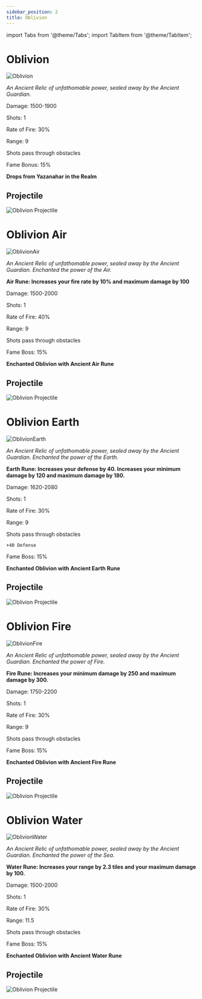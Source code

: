 ```yaml
---
sidebar_position: 2
title: Oblivion
---
```


import Tabs from '@theme/Tabs';
import TabItem from '@theme/TabItem';

<Tabs>
  <TabItem value="Oblivion" label="Oblivion" default>

# Oblivion

![Oblivion](https://vwiki.valorserver.com/api/item/picture/Oblivion)

<i>An Ancient Relic of unfathomable power, sealed away by the Ancient Guardian.</i>

Damage: 1500-1900

Shots: 1 

Rate of Fire: 30%

Range: 9

Shots pass through obstacles

Fame Bonus: 15%

**Drops from Yazanahar in the Realm**

## Projectile

![Oblivion Projectile](https://cdn.discordapp.com/attachments/828314781793779742/981319720718434304/oblivion.gif)

  </TabItem>
  <TabItem value="Air" label="Air">

# Oblivion Air 

![OblivionAir](https://vwiki.valorserver.com/api/item/picture/Oblivion%20Air)

<i>An Ancient Relic of unfathomable power, sealed away by the Ancient Guardian. Enchanted the power of the Air.</i>

**Air Rune: Increases your fire rate by 10% and maximum damage by 100**

Damage: 1500-2000

Shots: 1

Rate of Fire: 40%

Range: 9

Shots pass through obstacles

Fame Boss: 15%

**Enchanted Oblivion with Ancient Air Rune**

## Projectile

![Oblivion Projectile](https://cdn.discordapp.com/attachments/828314781793779742/981319720718434304/oblivion.gif)

  </TabItem>
  <TabItem value="Earth" label="Earth">

# Oblivion Earth

![OblivionEarth](https://vwiki.valorserver.com/api/item/picture/Oblivion%20Earth)

<i>An Ancient Relic of unfathomable power, sealed away by the Ancient Guardian. Enchanted the power of the Earth.</i>

**Earth Rune: Increases your defense by 40. Increases your minimum damage by 120 and maximum damage by 180.**

Damage: 1620-2080

Shots: 1

Rate of Fire: 30%

Range: 9

Shots pass through obstacles

    +40 Defense

Fame Boss: 15%

**Enchanted Oblivion with Ancient Earth Rune**

## Projectile

![Oblivion Projectile](https://cdn.discordapp.com/attachments/828314781793779742/981319720718434304/oblivion.gif)


  </TabItem>
  <TabItem value="Fire" label="Fire">

# Oblivion Fire

![OblivionFire](https://vwiki.valorserver.com/api/item/picture/Oblivion%20Fire)

<i>An Ancient Relic of unfathomable power, sealed away by the Ancient Guardian. Enchanted the power of Fire.</i>

**Fire Rune: Increases your minimum damage by 250 and maximum damage by 300.**

Damage: 1750-2200

Shots: 1

Rate of Fire: 30%

Range: 9

Shots pass through obstacles

Fame Boss: 15%

**Enchanted Oblivion with Ancient Fire Rune**

## Projectile

![Oblivion Projectile](https://cdn.discordapp.com/attachments/828314781793779742/981319720718434304/oblivion.gif)

  </TabItem>
  <TabItem value="Water" label="Water">

# Oblivion Water

![OblivionWater](https://vwiki.valorserver.com/api/item/picture/Oblivion%20Water)

<i>An Ancient Relic of unfathomable power, sealed away by the Ancient Guardian. Enchanted the power of the Sea.</i>

**Water Rune: Increases your range by 2.3 tiles and your maximum damage by 100.**

Damage: 1500-2000

Shots: 1

Rate of Fire: 30%

Range: 11.5

Shots pass through obstacles

Fame Boss: 15%

**Enchanted Oblivion with Ancient Water Rune**

## Projectile

![Oblivion Projectile](https://cdn.discordapp.com/attachments/828314781793779742/981319720718434304/oblivion.gif)

  </TabItem>
</Tabs>
